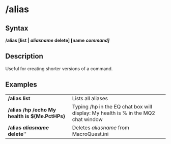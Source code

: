 # /alias

## Syntax

**/alias [list \|** _**aliasname**_ **delete\] \[name** _**command]**_

## Description

Useful for creating shorter versions of a command.

## Examples

|  |  |
| :--- | :--- |
| **/alias list** | Lists all aliases |
| **/alias /hp /echo My health is ${Me.PctHPs}** | Typing /hp in the EQ chat box will display: My health is % in the MQ2 chat window |
| **/alias** _**aliasname**_ **delete**'' | Deletes _aliasname_ from MacroQuest.ini |
